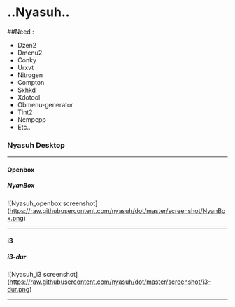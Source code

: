 ..Nyasuh..
=============

##Need :
+ Dzen2	
+ Dmenu2
+ Conky
+ Urxvt
+ Nitrogen
+ Compton 
+ Sxhkd
+ Xdotool
+ Obmenu-generator
+ Tint2
+ Ncmpcpp
+ Etc..

### Nyasuh Desktop 
- - -
#### Openbox
##### NyanBox
![Nyasuh_openbox screenshot] (https://raw.githubusercontent.com/nyasuh/dot/master/screenshot/NyanBox.png)  
- - -
#### i3
##### i3-dur
![Nyasuh_i3 screenshot] (https://raw.githubusercontent.com/nyasuh/dot/master/screenshot/i3-dur.png)  
- - -